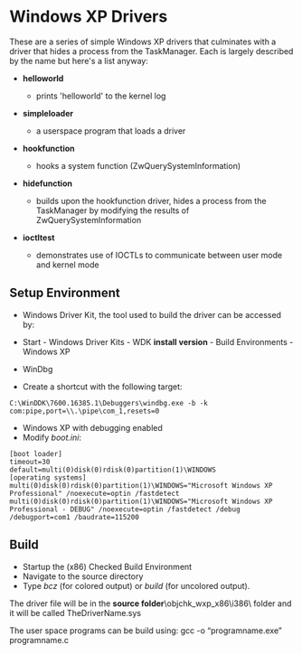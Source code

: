 Windows XP Drivers
==============================

These are a series of simple Windows XP drivers that culminates with a driver that hides a process from the TaskManager. Each is largely described by the name but here's a list anyway:

* **helloworld**
  * prints 'helloworld' to the kernel log


* **simpleloader**
  * a userspace program that loads a driver


* **hookfunction**
  * hooks a system function (ZwQuerySystemInformation)


* **hidefunction**
  * builds upon the hookfunction driver, hides a process from the TaskManager by modifying the results of ZwQuerySystemInformation


* **ioctltest**
  * demonstrates use of IOCTLs to communicate between user mode and kernel mode


## **Setup Environment**

 * Windows Driver Kit, the tool used to build the driver can be accessed by:
  * Start - Windows Driver Kits - WDK **install version** - Build Environments - Windows XP

 * WinDbg
  * Create a shortcut with the following target:
```
C:\WinDDK\7600.16385.1\Debuggers\windbg.exe -b -k com:pipe,port=\\.\pipe\com_1,resets=0
```

 * Windows XP with debugging enabled 
  * Modify *boot.ini*:
```
[boot loader]
timeout=30
default=multi(0)disk(0)rdisk(0)partition(1)\WINDOWS
[operating systems]
multi(0)disk(0)rdisk(0)partition(1)\WINDOWS="Microsoft Windows XP Professional" /noexecute=optin /fastdetect
multi(0)disk(0)rdisk(0)partition(1)\WINDOWS="Microsoft Windows XP Professional - DEBUG" /noexecute=optin /fastdetect /debug /debugport=com1 /baudrate=115200
```


## **Build**

 * Startup the (x86) Checked Build Environment
 * Navigate to the source directory
 * Type *bcz* (for colored output) or *build* (for uncolored output).


The driver file will be in the **source folder**\objchk_wxp_x86\i386\ folder and it will be called TheDriverName.sys

The user space programs can be build using: gcc -o “programname.exe” programname.c
